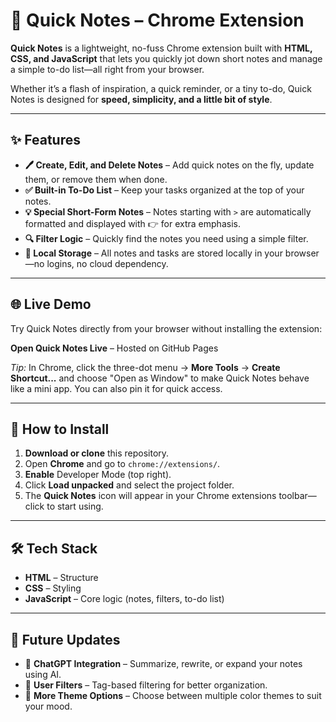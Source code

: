 <h1>📝 Quick Notes – Chrome Extension</h1>

<p><strong>Quick Notes</strong> is a lightweight, no-fuss Chrome extension built with <strong>HTML, CSS, and JavaScript</strong> that lets you quickly jot down short notes and manage a simple to-do list—all right from your browser.</p>

<p>Whether it’s a flash of inspiration, a quick reminder, or a tiny to-do, Quick Notes is designed for <strong>speed, simplicity, and a little bit of style</strong>.</p>

<hr>

<h2>✨ Features</h2>
<ul>
  <li><strong>🖊️ Create, Edit, and Delete Notes</strong> – Add quick notes on the fly, update them, or remove them when done.</li>
  <li><strong>✅ Built-in To-Do List</strong> – Keep your tasks organized at the top of your notes.</li>
  <li><strong>💡 Special Short-Form Notes</strong> – Notes starting with <code>&gt;</code> are automatically formatted and displayed with 👉 for extra emphasis.</li>
  <li><strong>🔍 Filter Logic</strong> – Quickly find the notes you need using a simple filter.</li>
  <li><strong>📌 Local Storage</strong> – All notes and tasks are stored locally in your browser—no logins, no cloud dependency.</li>
</ul>

<hr>

<h2>🌐 Live Demo</h2>
<p>Try Quick Notes directly from your browser without installing the extension:</p>
<p>
  <strong>Open Quick Notes Live</strong> – Hosted on GitHub Pages
</p>
<p><em>Tip:</em> In Chrome, click the three-dot menu → <strong>More Tools</strong> → <strong>Create Shortcut...</strong> and choose "Open as Window" to make Quick Notes behave like a mini app. You can also pin it for quick access.</p>

<hr>

<h2>🚀 How to Install</h2>
<ol>
  <li><strong>Download or clone</strong> this repository.</li>
  <li>Open <strong>Chrome</strong> and go to <code>chrome://extensions/</code>.</li>
  <li><strong>Enable</strong> Developer Mode (top right).</li>
  <li>Click <strong>Load unpacked</strong> and select the project folder.</li>
  <li>The <strong>Quick Notes</strong> icon will appear in your Chrome extensions toolbar—click to start using.</li>
</ol>

<hr>

<h2>🛠️ Tech Stack</h2>
<ul>
  <li><strong>HTML</strong> – Structure</li>
  <li><strong>CSS</strong> – Styling</li>
  <li><strong>JavaScript</strong> – Core logic (notes, filters, to-do list)</li>
</ul>

<hr>

<h2>📅 Future Updates</h2>
<ul>
  <li>🤖 <strong>ChatGPT Integration</strong> – Summarize, rewrite, or expand your notes using AI.</li>
  <li>🎯 <strong>User Filters</strong> – Tag-based filtering for better organization.</li>
  <li>🎨 <strong>More Theme Options</strong> – Choose between multiple color themes to suit your mood.</li>
</ul>
